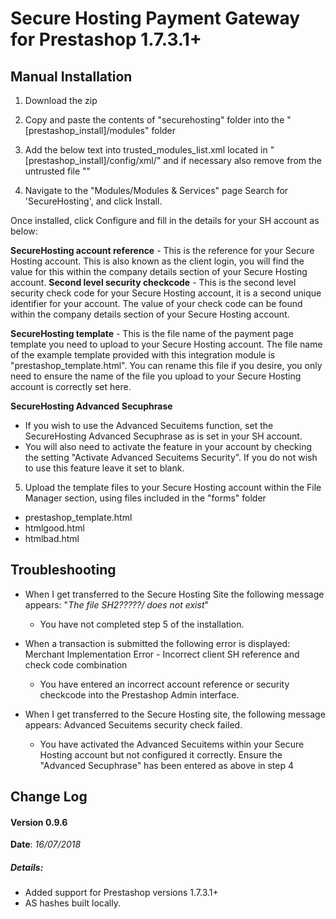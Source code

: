 Secure Hosting Payment Gateway for Prestashop 1.7.3.1+
======================================================

Manual Installation
-------------------

1. Download the zip 

2. Copy and paste the contents of "securehosting" folder into the "[prestashop_install]/modules" folder

3. Add the below text into trusted_modules_list.xml located in "[prestashop_install]/config/xml/" and if necessary also remove from the untrusted file
"<module name="securehosting"/>"

4. Navigate to the "Modules/Modules & Services" page
Search for 'SecureHosting', and click Install.

Once installed, click Configure and fill in the details for your SH account as below:

**SecureHosting account reference**
	- This is the reference for your Secure Hosting account. This is also known as the client login, you will find the value for this within the company details section of your Secure Hosting account.
**Second level security checkcode**
	- This is the second level security check code for your Secure Hosting account, it is a second unique identifier for your account. The value of your check code can be found within the company details section of your Secure Hosting account.
	
**SecureHosting template**
	- This is the file name of the payment page template you need to upload to your Secure Hosting account. The file name of the example template provided with this integration module is "prestashop_template.html". You can rename this file if you desire, you only need to ensure the name of the file you upload to your Secure Hosting account is correctly set here.

**SecureHosting Advanced Secuphrase**
- If you wish to use the Advanced Secuitems function, set the SecureHosting Advanced Secuphrase as is set in your SH account. 
- You will also need to activate the feature in your account by checking the setting "Activate Advanced Secuitems Security". If you do not wish to use this feature leave it set to blank.

5. Upload the template files to your Secure Hosting account within the File Manager section, using files included in the "forms" folder
- prestashop_template.html
- htmlgood.html
- htmlbad.html


Troubleshooting		
-------------------

- When I get transferred to the Secure Hosting Site the following message appears: "_The file SH2?????/ does not exist_"
    - You have not completed step 5 of the installation.

- When a transaction is submitted the following error is displayed: Merchant Implementation Error - Incorrect client SH reference and check code combination
    - You have entered an incorrect account reference or security checkcode into the Prestashop Admin interface.

- When I get transferred to the Secure Hosting site, the following message appears: Advanced Secuitems security check failed.
    - You have activated the Advanced Secuitems within your Secure Hosting account but not configured it correctly. Ensure the "Advanced Secuphrase" has been entered as above in step 4

Change Log
--------

#### Version 0.9.6
**Date**: _16/07/2018_

##### Details:
* Added support for Prestashop versions 1.7.3.1+
* AS hashes built locally.
